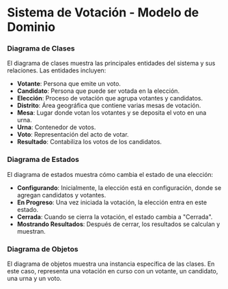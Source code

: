 # Sistema de Votación - Modelo de Dominio

### Diagrama de Clases

El diagrama de clases muestra las principales entidades del sistema y sus relaciones. Las entidades incluyen:

- **Votante**: Persona que emite un voto.
- **Candidato**: Persona que puede ser votada en la elección.
- **Elección**: Proceso de votación que agrupa votantes y candidatos.
- **Distrito**: Área geográfica que contiene varias mesas de votación.
- **Mesa**: Lugar donde votan los votantes y se deposita el voto en una urna.
- **Urna**: Contenedor de votos.
- **Voto**: Representación del acto de votar.
- **Resultado**: Contabiliza los votos de los candidatos.

### Diagrama de Estados

El diagrama de estados muestra cómo cambia el estado de una elección:

- **Configurando**: Inicialmente, la elección está en configuración, donde se agregan candidatos y votantes.
- **En Progreso**: Una vez iniciada la votación, la elección entra en este estado.
- **Cerrada**: Cuando se cierra la votación, el estado cambia a "Cerrada".
- **Mostrando Resultados**: Después de cerrar, los resultados se calculan y muestran.

### Diagrama de Objetos

El diagrama de objetos muestra una instancia específica de las clases. En este caso, representa una votación en curso con un votante, un candidato, una urna y un voto.
